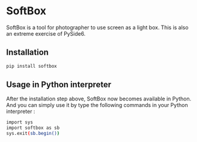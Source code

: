 # SoftBox


SoftBox is a tool for photographer to use screen as a light box. This is also an extreme exercise of PySide6.


## Installation

```Bash
pip install softbox
```

## Usage in Python interpreter

After the installation step above, SoftBox now becomes available in Python. And you can simply use it by type the following commands in your Python interpreter :

```Bash
import sys
import softbox as sb
sys.exit(sb.begin())
```
